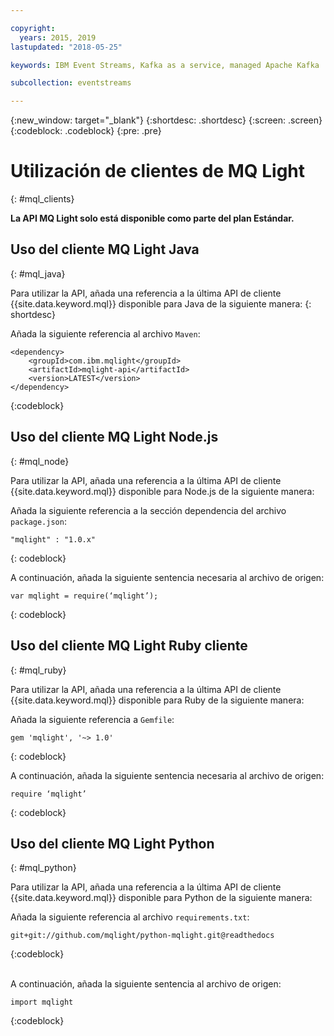 ```yaml
---

copyright:
  years: 2015, 2019
lastupdated: "2018-05-25"

keywords: IBM Event Streams, Kafka as a service, managed Apache Kafka

subcollection: eventstreams

---
```


{:new_window: target="_blank"}
{:shortdesc: .shortdesc}
{:screen: .screen}
{:codeblock: .codeblock}
{:pre: .pre}

# Utilización de clientes de MQ Light
{: #mql_clients}

**La API MQ Light solo está disponible como parte del plan Estándar.**
<br/>
## Uso del cliente MQ Light Java
{: #mql_java}

Para utilizar la API, añada una referencia a la última API de cliente {{site.data.keyword.mql}} disponible para Java de la siguiente manera:
{: shortdesc}

Añada la siguiente referencia al archivo <code>Maven</code>:

```
<dependency>
    <groupId>com.ibm.mqlight</groupId>
    <artifactId>mqlight-api</artifactId>
    <version>LATEST</version>
</dependency>
```
{:codeblock}

<!-- 12/11/18: info was in eventstreams102.md, moved because of doc app changes -->

## Uso del cliente MQ Light Node.js 
{: #mql_node}


Para utilizar la API, añada una referencia a la última API de cliente {{site.data.keyword.mql}} disponible para Node.js de la siguiente manera:

Añada la siguiente referencia a la sección dependencia del archivo <code>package.json</code>:

<pre class="pre"><code>"mqlight" : "1.0.x"</code></pre>
{: codeblock}

A continuación, añada la siguiente sentencia necesaria al archivo de origen:

<pre class="pre"><code>var mqlight = require(&lsquo;mqlight&rsquo;);</code></pre>
{: codeblock}

<!-- 14/11/18: info was in eventstreams103.md, moved because of doc app changes -->

## Uso del cliente MQ Light Ruby cliente
{: #mql_ruby}


Para utilizar la API, añada una referencia a la última API de cliente {{site.data.keyword.mql}} disponible para Ruby de la siguiente manera:

Añada la siguiente referencia a <code>Gemfile</code>:

```
gem 'mqlight', '~> 1.0'
```
{: codeblock}

A continuación, añada la siguiente sentencia necesaria al archivo de origen:

<pre class="pre"><code>require &lsquo;mqlight&rsquo;</code></pre>
{: codeblock}

<!-- 14/11/18: info was in eventstreams101.md, moved because of doc app changes -->

## Uso del cliente MQ Light Python
{: #mql_python}

Para utilizar la API, añada una referencia a la última API de cliente {{site.data.keyword.mql}} disponible para Python de la siguiente manera:

Añada la siguiente referencia al archivo <code>requirements.txt</code>:

```
git+git://github.com/mqlight/python-mqlight.git@readthedocs
```
{:codeblock}

<br>
A continuación, añada la siguiente sentencia al archivo de origen:

```
import mqlight
```
{:codeblock}
<!-- Comment from Andrew
Instructions for getting started, with links for more info
Simple send source and receive source in-line

-->
